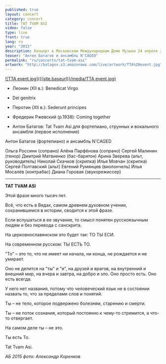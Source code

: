 ```yaml
---
published: true
layout: concert
category: concert
title: TAT TVAM ASI
video: false
type: live
front: true
lang: ru
year: "2015"
description: Концерт в Московском Международном Доме Музыки 24 апреля 2015
teaser: "Антон Батагов и ансамбль N'CAGED"
permalink: "ru/concerts/tat-tvam-asi"
artwork: "http://batagov.s3.amazonaws.com/live/artwork/TTA%20event.jpg"
---
```


[![TTA event.jpg]({{site.baseurl}}/media/TTA event.jpg)](http://www.mmdm.ru/afishaDescription/7857)

- Леонин (XII в.): Benedicat Virgo
- Dei genitrix 
- Перотин (XII в.): Sederunt principes 
- Фредерик Ржевский (р.1938): Coming together

- Антон Батагов: Tat Tvam Asi 
для фортепиано, струнных и вокального ансамбля
(первое исполнение)

Антон Батагов (фортепиано) и ансамбль N'CAGED

Ольга Россини (сопрано) 
Алёна Парфёнова (сопрано) 
Сергей Малинин (тенор) 
Дмитрий Матвиенко (бас-баритон) 
Арина Зверева (альт, руководитель) 
Николай Скачков (скрипка) 
Илья Мовчан (скрипка) 
Сергей Полтавский (альт) 
Евгений Румянцев (виолончель) 
Илья Мосалёв (контрабас) 
Диана Горовая (звукорежиссер)

-------------------------------

**TAT TVAM ASI**

Этой фразе много тысяч лет.

Всё, что есть в Ведах, самом древнем духовном учении, сохранившемся в истории, сводится к этой фразе.

Если вслушаться в ее звучание, то смысл понятен русскоязычным людям и без перевода с санскрита.

На церковнославянском это будет так: ТО ТЫ ЕСИ.

На современном русском: ТЫ ЕСТЬ ТО.

"То" – это то, что не имеет ни начала, ни конца, не рождается и не умирает.

Оно не делится на "ты" и "я", на друзей и врагов, на внутренний и внешний мир, на вчера и завтра, на добро и зло. Оно просто есть. Оно есть всегда.

У него нет названия, потому что человеческий язык не в состоянии назвать то, что за пределами слов и понятий.

Ты – не тело, которое подвержено болезням, старению и смерти.

Ты – не поток сознания, который постоянно к чему-то стремится, а что-то отвергает.

На самом деле ты – не это.

Ты есть То.

Tat Tvam Asi.

_АБ 2015_
_фото: Александр Коренков_

